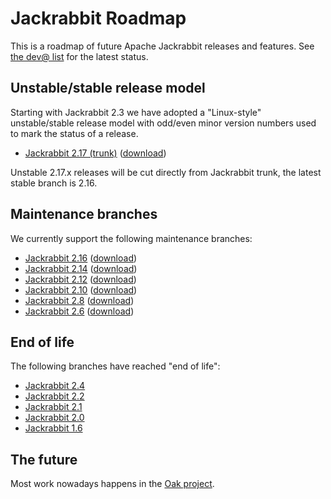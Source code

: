 <!--
   Licensed to the Apache Software Foundation (ASF) under one or more
   contributor license agreements.  See the NOTICE file distributed with
   this work for additional information regarding copyright ownership.
   The ASF licenses this file to You under the Apache License, Version 2.0
   (the "License"); you may not use this file except in compliance with
   the License.  You may obtain a copy of the License at

       http://www.apache.org/licenses/LICENSE-2.0

   Unless required by applicable law or agreed to in writing, software
   distributed under the License is distributed on an "AS IS" BASIS,
   WITHOUT WARRANTIES OR CONDITIONS OF ANY KIND, either express or implied.
   See the License for the specific language governing permissions and
   limitations under the License.
-->

Jackrabbit Roadmap
==================
This is a roadmap of future Apache Jackrabbit releases and features. See [the dev@ list](mailing-lists.html)
for the latest status.


Unstable/stable release model
-----------------------------
Starting with Jackrabbit 2.3 we have adopted a "Linux-style"
unstable/stable release model with odd/even minor version numbers used to
mark the status of a release.

* [Jackrabbit 2.17 (trunk)](https://svn.apache.org/repos/asf/jackrabbit/trunk/) ([download](downloads.html#v2.17))

Unstable 2.17.x releases will be cut directly from
Jackrabbit trunk, the latest stable branch is 2.16.

Maintenance branches
--------------------
We currently support the following maintenance branches:

* [Jackrabbit 2.16](https://svn.apache.org/repos/asf/jackrabbit/branches/2.16/) ([download](downloads.html#v2.16))
* [Jackrabbit 2.14](https://svn.apache.org/repos/asf/jackrabbit/branches/2.14/) ([download](downloads.html#v2.14))
* [Jackrabbit 2.12](https://svn.apache.org/repos/asf/jackrabbit/branches/2.12/) ([download](downloads.html#v2.12))
* [Jackrabbit 2.10](https://svn.apache.org/repos/asf/jackrabbit/branches/2.10/) ([download](downloads.html#v2.10))
* [Jackrabbit 2.8](https://svn.apache.org/repos/asf/jackrabbit/branches/2.8/) ([download](downloads.html#v2.8))
* [Jackrabbit 2.6](https://svn.apache.org/repos/asf/jackrabbit/branches/2.6/) ([download](downloads.html#v2.6))

End of life
-----------
The following branches have reached "end of life":

* [Jackrabbit 2.4](https://svn.apache.org/repos/asf/jackrabbit/branches/2.4/)
* [Jackrabbit 2.2](https://svn.apache.org/repos/asf/jackrabbit/branches/2.2/)
* [Jackrabbit 2.1](https://svn.apache.org/repos/asf/jackrabbit/branches/2.1/)
* [Jackrabbit 2.0](https://svn.apache.org/repos/asf/jackrabbit/branches/2.0/)
* [Jackrabbit 1.6](https://svn.apache.org/repos/asf/jackrabbit/branches/1.6/)



The future
----------

Most work nowadays happens in the [Oak project](http://jackrabbit.apache.org/oak/docs/index.html).